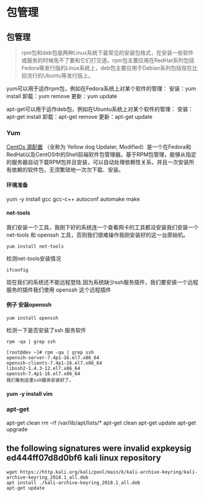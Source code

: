 # 包管理

## 包管理

> rpm包和deb包是两种Linux系统下最常见的安装包格式，在安装一些软件或服务的时候免不了要和它们打交道。rpm包主要应用在RedHat系列包括 Fedora等发行版的Linux系统上，deb包主要应用于Debian系列包括现在比较流行的Ubuntu等发行版上。

yum可以用于运作rpm包，例如在Fedora系统上对某个软件的管理： 安装：yum install  卸载：yum remove  更新：yum update 

apt-get可以用于运作deb包，例如在Ubuntu系统上对某个软件的管理： 安装：apt-get install  卸载：apt-get remove  更新：apt-get update 

### Yum

[CentOs 源配置](https://www.cnblogs.com/qianxiaoruofeng/p/5762204.html) （全称为 Yellow dog Updater, Modified）是一个在Fedora和RedHat以及CentOS中的Shell前端软件包管理器。基于RPM包管理，能够从指定的服务器自动下载RPM包并且安装，可以自动处理依赖性关系，并且一次安装所有依赖的软件包，无须繁琐地一次次下载、安装。

#### 环境准备

yum -y install gcc gcc-c++ autoconf automake make

#### net-tools

我们安装一个工具，我刚下好的系统连一个查看网卡的工具都没安装我们安装一个net-tools 和 openssh 工具，否则我们很难操作我刚安装好的这一台原始机。

```text
yum install net-tools
```

检测net-tools安装情况

```text
ifconfig
```

现在我们的系统还不能远程登陆 因为系统缺少ssh服务插件，我们要安装一个远程服务的插件我们使用 openssh 这个远程插件

#### 例子 安装openssh

```text
yum install openssh
```

检测一下是否安装了ssh 服务软件

```text
rpm -qa | grep ssh

[root@dev ~]# rpm -qa | grep ssh
openssh-server-7.4p1-16.el7.x86_64
openssh-clients-7.4p1-16.el7.x86_64
libssh2-1.4.3-12.el7.x86_64
openssh-7.4p1-16.el7.x86_64
我们看到这里ssh服务安装好了。
```

#### yum -y install vim

### apt-get

apt-get clean rm -rf /var/lib/apt/lists/\* apt-get clean apt-get update apt-get upgrade

## the following signatures were invalid expkeysig ed444ff07d8d0bf6 kali linux repository

```text
wget https://http.kali.org/kali/pool/main/k/kali-archive-keyring/kali-archive-keyring_2018.1_all.deb
apt install ./kali-archive-keyring_2018.1_all.deb
apt-get update
```

